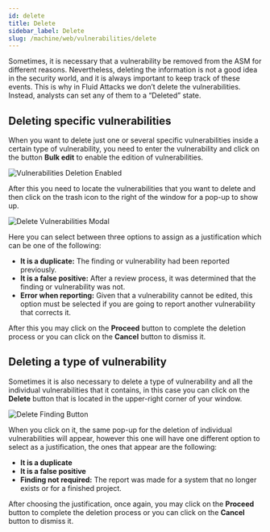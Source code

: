 ```yaml
---
id: delete
title: Delete
sidebar_label: Delete
slug: /machine/web/vulnerabilities/delete
---
```


Sometimes,
it is necessary
that a vulnerability
be removed from the ASM
for different reasons.
Nevertheless,
deleting the information
is not a good idea
in the security world,
and it is always important
to keep track of these events.
This is why in Fluid Attacks
we don’t delete the vulnerabilities.
Instead,
analysts can set any of them
to a “Deleted” state.

## Deleting specific vulnerabilities

When you want to delete
just one or several specific vulnerabilities
inside a certain type of vulnerability,
you need to enter the vulnerability
and click on the button **Bulk edit**
to enable the edition of vulnerabilities.

![Vulnerabilities Deletion Enabled](https://res.cloudinary.com/fluid-attacks/image/upload/v1622211887/docs/web/vulnerabilities/deleting-vulns/vulns_delete_enabled_vhdnyp.webp)

After this
you need to locate the vulnerabilities
that you want to delete
and then click on the trash icon
to the right of the window
for a pop-up to show up.

![Delete Vulnerabilities Modal](https://res.cloudinary.com/fluid-attacks/image/upload/v1622211886/docs/web/vulnerabilities/deleting-vulns/delete_vuln_modal_iwybji.webp)

Here you can select
between three options
to assign as a justification
which can be one of the following:

- **It is a duplicate:**
  The finding or vulnerability
  had been reported previously.
- **It is a false positive:**
  After a review process,
  it was determined
  that the finding or vulnerability
  was not.
- **Error when reporting:**
  Given that a vulnerability
  cannot be edited,
  this option must be selected
  if you are going to report
  another vulnerability
  that corrects it.

After this you may click on
the **Proceed** button
to complete the deletion process
or you can click on the **Cancel** button
to dismiss it.

## Deleting a type of vulnerability

Sometimes
it is also necessary to delete
a type of vulnerability
and all the individual vulnerabilities
that it contains,
in this case
you can click on the **Delete** button
that is located in the upper-right corner
of your window.

![Delete Finding Button](https://res.cloudinary.com/fluid-attacks/image/upload/v1622211886/docs/web/vulnerabilities/deleting-vulns/delete_finding_button_vlbpgy.webp)

When you click on it,
the same pop-up for the deletion
of individual vulnerabilities will appear,
however this one will have one different option
to select as a justification,
the ones that appear are the following:

- **It is a duplicate**
- **It is a false positive**
- **Finding not required:**
  The report was made for a system
  that no longer exists
  or for a finished project.

After choosing the justification,
once again,
you may click on the **Proceed** button
to complete the deletion process
or you can click on the **Cancel** button
to dismiss it.
